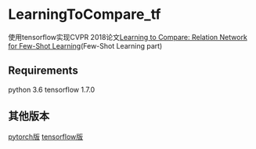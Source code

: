 # LearningToCompare_tf
使用tensorflow实现CVPR 2018论文[Learning to Compare: Relation Network for Few-Shot Learning](https://arxiv.org/abs/1711.06025)(Few-Shot Learning part)

## Requirements
python 3.6
tensorflow 1.7.0

## 其他版本
[pytorch版](https://github.com/floodsung/LearningToCompare_FSL)
[tensorflow版](https://github.com/prolearner/LearningToCompareTF)
